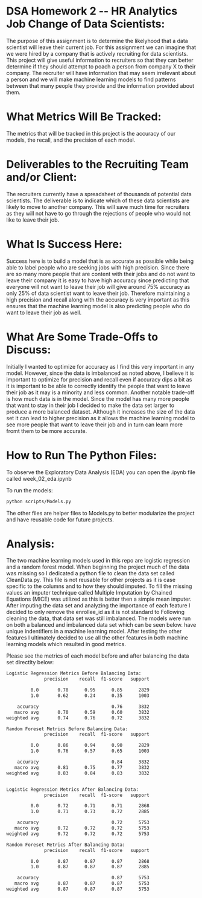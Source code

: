 # DSA Homework 2 -- HR Analytics Job Change of Data Scientists:

The purpose of this assignment is to determine the likelyhood that a data scientist will leave their current job. For this assignment we can imagine that we were hired by a company that is actively recruiting for data scientists. This project will give useful information to recruiters so that they can better determine if they should attempt to poach a person from company X to their company. The recruiter will have information that may seem irrelevant about a person and we will make machine learning models to find patterns between that many people they provide and the information provided about them.

# What Metrics Will Be Tracked:
The metrics that will be tracked in this project is the accuracy of our models, the recall, and the precision of each model.

# Deliverables to the Recruiting Team and/or Client:
The recruiters currently have a spreadsheet of thousands of potential data scientists. The deliverable is to indicate which of these data scientists are likely to move to another company. This will save much time for recruiters as they will not have to go through the rejections of people who would not like to leave their job.

# What Is Success Here:
Success here is to build a model that is as accurate as possible while being able to label people who are seeking jobs with high precision. Since there are so many more people that are content with their jobs and do not want to leave their company it is easy to have high accuracy since predicting that everyone will not want to leave their job will give around 75% accuracy as only 25% of data scientist want to leave their job. Therefore maintaining a high precision and recall along with the accuracy is very important as this ensures that the machine learning model is also predicting people who do want to leave their job as well.

# What Are Some Trade-Offs to Discuss:
Initially I wanted to optimize for accuracy as I find this very important in any model. However, since the data is imbalanced as noted above, I believe it is important to optimize for precision and recall even if accuracy dips a bit as it is important to be able to correctly identify the people that want to leave their job as it may is a minority and less common. Another notable trade-off is how much data is in the model. Since the model has many more people that want to stay in their job I decided to make the data set larger to produce a more balanced dataset. Although it increases the size of the data set it can lead to higher precision as it allows the machine learning model to see more people that want to leave their job and in turn can learn more fromt them to be more accurate.

# How to Run The Python Files:
To observe the Exploratory Data Analysis (EDA) you can open the .ipynb file called week_02_eda.ipynb 

To run the models:
```bash
python scripts/Models.py
```

The other files are helper files to Models.py to better modularize the project and have reusable code for future projects.

# Analysis:

The two machine learning models used in this repo are logistic regression and a random forest model. When beginning the project much of the data was missing so I dedicated a python file to clean the data set called CleanData.py. This file is not reusable for other projects as it is case specific to the columns and to how they should imputed. To fill the missing values an imputer technique called Multiple Imputation by Chained Equations (MICE) was utilized as this is better then a simple mean imputer. After imputing the data set and analyzing the importance of each feature I decided to only remove the enrollee_id as it is not standard to  Following cleaning the data, that data set was still imbalanced. The models were run on both a balanced and imbalanced data set which can be seen below.
have unique indentifiers in a machine learning model. After testing the other features I ultimately decided to use all the other features in both machine learning models which resulted in good metrics.

Please see the metrics of each model before and after balancing the data set directlty below:

```bash
Logistic Regression Metrics Before Balancing Data:
              precision    recall  f1-score   support

         0.0       0.78      0.95      0.85      2829
         1.0       0.62      0.24      0.35      1003

    accuracy                           0.76      3832
   macro avg       0.70      0.59      0.60      3832
weighted avg       0.74      0.76      0.72      3832

Random Foreset Metrics Before Balancing Data:
              precision    recall  f1-score   support

         0.0       0.86      0.94      0.90      2829
         1.0       0.76      0.57      0.65      1003

    accuracy                           0.84      3832
   macro avg       0.81      0.75      0.77      3832
weighted avg       0.83      0.84      0.83      3832


Logistic Regression Metrics After Balancing Data:
              precision    recall  f1-score   support

         0.0       0.72      0.71      0.71      2868
         1.0       0.71      0.73      0.72      2885

    accuracy                           0.72      5753
   macro avg       0.72      0.72      0.72      5753
weighted avg       0.72      0.72      0.72      5753

Random Foreset Metrics After Balancing Data:
              precision    recall  f1-score   support

         0.0       0.87      0.87      0.87      2868
         1.0       0.87      0.87      0.87      2885

    accuracy                           0.87      5753
   macro avg       0.87      0.87      0.87      5753
weighted avg       0.87      0.87      0.87      5753
```


